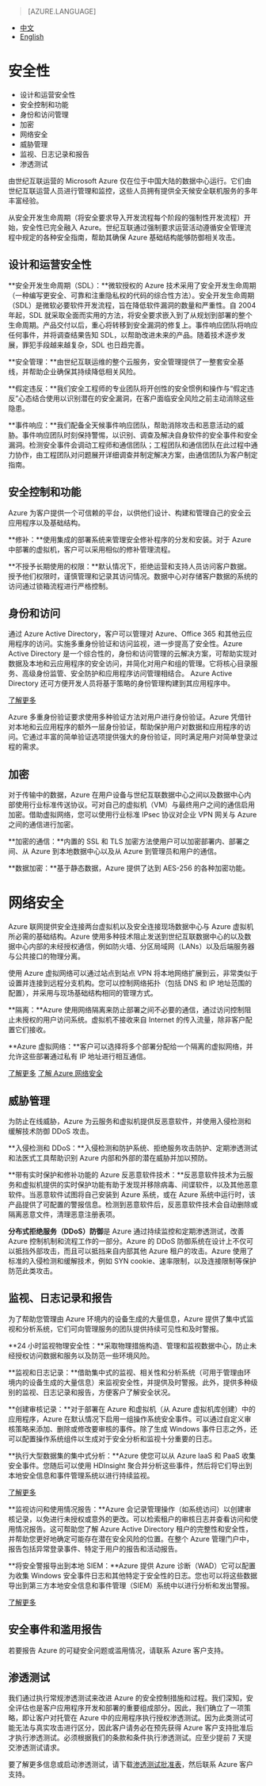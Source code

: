 <properties
	pageTitle=""
    description=""
    services=""
    documentationCenter=""
    authors=""
    manager=""
    editor=""
    tags=""/>

> [AZURE.LANGUAGE]
- [中文](/support/trust-center/security/)
- [English](/support/trust-center/security-en/)

# 安全性
 
* 设计和运营安全性
* 安全控制和功能
* 身份和访问管理
* 加密
* 网络安全
* 威胁管理
* 监视、日志记录和报告
* 渗透测试
 
 <tags ms.service="trust-center" ms.date="12/2015" wacn.date="12/2015" wacn.lang="cn"/>
 
由世纪互联运营的 Microsoft Azure 仅在位于中国大陆的数据中心运行。它们由世纪互联运营人员进行管理和监控，这些人员拥有提供全天候安全联机服务的多年丰富经验。

从安全开发生命周期（将安全要求导入开发流程每个阶段的强制性开发流程）开始，安全性已完全融入 Azure。世纪互联通过强制要求运营活动遵循安全管理流程中规定的各种安全指南，帮助其确保 Azure 基础结构能够防御相关攻击。

## 设计和运营安全性

**安全开发生命周期（SDL）：**微软授权的 Azure 技术采用了安全开发生命周期（一种编写更安全、可靠和注重隐私权的代码的综合性方法）。安全开发生命周期（SDL）是微软必要软件开发流程，旨在降低软件漏洞的数量和严重性。自 2004 年起，SDL 就采取全面而实用的方法，将安全要求嵌入到了从规划到部署的整个生命周期。产品交付以后，重心将转移到安全漏洞的修复上。事件响应团队将响应任何事件，并将调查结果告知 SDL，以帮助改进未来的产品。随着技术逐步发展，罪犯手段越来越复杂，SDL 也日趋完善。

**安全管理：**由世纪互联运维的整个云服务，安全管理提供了一整套安全基线，并帮助企业确保其持续降低相关风险。

**假定违反：**我们安全工程师的专业团队将开创性的安全惯例和操作与“假定违反”心态结合使用以识别潜在的安全漏洞，在客户面临安全风险之前主动消除这些隐患。

**事件响应：**我们配备全天候事件响应团队，帮助消除攻击和恶意活动的威胁。事件响应团队时刻保持警惕，以识别、调查及解决自身软件的安全事件和安全漏洞。检测安全事件会调动工程师和通信团队；工程团队和通信团队在此过程中通力协作，由工程团队对问题展开详细调查并制定解决方案，由通信团队为客户制定指南。

## 安全控制和功能

Azure 为客户提供一个可信赖的平台，以供他们设计、构建和管理自己的安全云应用程序以及基础结构。

**修补：**使用集成的部署系统来管理安全修补程序的分发和安装。对于 Azure 中部署的虚拟机，客户可以采用相似的修补管理流程。

**不授予长期使用的权限：**默认情况下，拒绝运营和支持人员访问客户数据。授予他们权限时，谨慎管理和记录其访问情况。数据中心对存储客户数据的系统的访问通过锁箱流程进行严格控制。

## 身份和访问

通过 Azure Active Directory，客户可以管理对 Azure、Office 365 和其他云应用程序的访问。实施多重身份验证和访问监视，进一步提高了安全性。Azure Active Directory 是一个综合性的，身份和访问管理的云解决方案，可帮助实现对数据及本地和云应用程序的安全访问，并简化对用户和组的管理。它将核心目录服务、高级身份监管、安全防护和应用程序访问管理相结合。 Azure Active Directory 还可方便开发人员将基于策略的身份管理构建到其应用程序中。

[了解更多](/home/features/identity/)

Azure 多重身份验证要求使用多种验证方法对用户进行身份验证。Azure 凭借针对本地和云应用程序的额外一层身份验证，帮助保护用户对数据和应用程序的访问。它通过丰富的简单验证选项提供强大的身份验证，同时满足用户对简单登录过程的需求。

## 加密

对于传输中的数据，Azure 在用户设备与世纪互联数据中心之间以及数据中心内部使用行业标准传送协议。可对自己的虚拟机（VM）与最终用户之间的通信启用加密。借助虚拟网络，您可以使用行业标准 IPsec 协议对企业 VPN 网关与 Azure 之间的通信进行加密。

**加密的通信：**内置的 SSL 和 TLS 加密方法使用户可以加密部署内、部署之间、从 Azure 到本地数据中心以及从 Azure 到管理员和用户的通信。

**数据加密：**基于静态数据，Azure 提供了达到 AES-256 的各种加密功能。

# 网络安全

Azure 联网提供安全连接两台虚拟机以及安全连接现场数据中心与 Azure 虚拟机所必需的基础结构。Azure 使用多种技术阻止发送到世纪互联数据中心的以及数据中心内部的未经授权通信，例如防火墙、分区局域网（LANs）以及后端服务器与公共接口的物理分离。

使用 Azure 虚拟网络可以通过站点到站点 VPN 将本地网络扩展到云，非常类似于设置并连接到远程分支机构。您可以控制网络拓扑（包括 DNS 和 IP 地址范围的配置），并采用与现场基础结构相同的管理方式。

**隔离：**Azure 使用网络隔离来防止部署之间不必要的通信，通过访问控制阻止未授权的用户访问系统。虚拟机不接收来自 Internet 的传入流量，除非客户配置它们接收。

**Azure 虚拟网络：**客户可以选择将多个部署分配给一个隔离的虚拟网络，并允许这些部署通过私有 IP 地址进行相互通信。

[了解更多](/home/features/networking/)
[了解 Azure 网络安全](https://wacnstorage.blob.core.chinacloudapi.cn/marketing-resource/documents/AzureNetworkSecurity_v3_Feb2015_CN_20151214.pdf)

## 威胁管理

为防止在线威胁，Azure 为云服务和虚拟机提供反恶意软件，并使用入侵检测和缓解技术防御 DDoS 攻击。

**入侵检测和 DDoS：**入侵检测和防护系统、拒绝服务攻击防护、定期渗透测试和法医式工具帮助识别 Azure 内部和外部的潜在威胁并加以预防。

**带有实时保护和修补功能的 Azure 反恶意软件技术：**反恶意软件技术为云服务和虚拟机提供的实时保护功能有助于发现并移除病毒、间谍软件，以及其他恶意软件。当恶意软件试图将自己安装到 Azure 系统，或在 Azure 系统中运行时，该产品提供了可配置的警报信息。检测到恶意软件后，反恶意软件技术会自动删除或隔离恶意文件，清理恶意注册表项。

**分布式拒绝服务（DDoS）防御**是 Azure 通过持续监控和定期渗透测试，改善 Azure 控制机制和流程工作的一部分。Azure 的 DDoS 防御系统在设计上不仅可以抵挡外部攻击，而且可以抵挡来自内部其他 Azure 租户的攻击。Azure 使用了标准的入侵检测和缓解技术，例如 SYN cookie、速率限制，以及连接限制等保护防范此类攻击。

## 监视、日志记录和报告

为了帮助您管理由 Azure 环境内的设备生成的大量信息，Azure 提供了集中式监视和分析系统，它们可向管理服务的团队提供持续可见性和及时警报。

**24 小时监视物理安全性：**采取物理措施构造、管理和监视数据中心，防止未经授权访问数据和服务以及防范一些环境风险。

**监视和日志记录：**借助集中式的监视、相关性和分析系统（可用于管理由环境内的设备生成的大量信息）来监视安全性，并提供及时警报。此外，提供多种级别的监视、日志记录和报告，方便客户了解安全状况。

**创建审核记录：**对于部署在 Azure 和虚拟机（从 Azure 虚拟机库创建）中的应用程序，Azure 在默认情况下启用一组操作系统安全事件。可以通过自定义审核策略来添加、删除或修改要审核的事件。除了生成 Windows 事件日志之外，还可以配置操作系统组件以生成对于安全分析和监视十分重要的日志。

**执行大型数据集的集中式分析：**Azure 使您可以从 Azure IaaS 和 PaaS 收集安全事件。您随后可以使用 HDInsight 聚合并分析这些事件，然后将它们导出到本地安全信息和事件管理系统以进行持续监视。

[了解更多](/home/features/hdinsight/)

**监视访问和使用情况报告：**Azure 会记录管理操作（如系统访问）以创建审核记录，以免进行未授权或意外的更改。可以检索租户的审核日志并查看访问和使用情况报告。这可帮助您了解 Azure Active Directory 租户的完整性和安全性，并帮助您更好地确定可能存在潜在安全风险的位置。在整个 Azure 管理门户中，报告包括异常登录事件、特定于用户的报告和活动报告。

**将安全警报导出到本地 SIEM：**Azure 提供 Azure 诊断（WAD）它可以配置为收集 Windows 安全事件日志和其他特定于安全性的日志。您也可以将这些数据导出到第三方本地安全信息和事件管理（SIEM）系统中以进行分析和发出警报。

[了解更多](/documentation/articles/cloud-services-dotnet-diagnostics/)

## 安全事件和滥用报告

若要报告 Azure 的可疑安全问题或滥用情况，请联系 Azure 客户支持。

## 渗透测试

我们通过执行常规渗透测试来改进 Azure 的安全控制措施和过程。我们深知，安全评估也是客户应用程序开发和部署的重要组成部分。因此，我们确立了一项策略，即让客户对托管在 Azure 中的应用程序执行授权渗透测试。因为此类测试可能无法与真实攻击进行区分，因此客户请务必在预先获得 Azure 客户支持批准后才执行渗透测试。必须根据我们的条款和条件执行渗透测试。应至少提前 7 天提交渗透测试请求。

要了解更多信息或启动渗透测试，请下载[渗透测试批准表](https://wacnstorage.blob.core.chinacloudapi.cn/marketing-resource/documents/Penetration_Test_Questionnaire.docx)，然后联系 Azure 客户支持。
